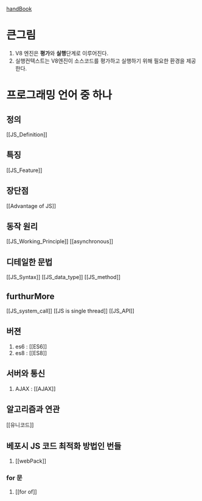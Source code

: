 [handBook](https://www.frontendinterviewhandbook.com/kr/javascript-questions#single-page-app%EC%9D%B4-%EB%AC%B4%EC%97%87%EC%9D%B8%EC%A7%80-%EC%84%A4%EB%AA%85%ED%95%98%EA%B3%A0-seo-friendly%ED%95%98%EA%B2%8C-%EB%A7%8C%EB%93%9C%EB%8A%94-%EB%B0%A9%EB%B2%95%EC%9D%84-%EC%84%A4%EB%AA%85%ED%95%98%EC%84%B8%EC%9A%94)

# 큰그림
1. V8 엔진은 **평가**와 **실행**단계로 이루어진다.
2. 실행컨텍스트는 V8엔진이 소스코드를 평가하고 실행하기 위해 필요한 환경을 제공한다.

# 프로그래밍 언어 중 하나

## 정의
[[JS_Definition]] 

## 특징
[[JS_Feature]]

## 장단점
[[Advantage of JS]]

## 동작 원리
[[JS_Working_Principle]]
[[asynchronous]]

## 디테일한 문법
[[JS_Syntax]]
[[JS_data_type]]
[[JS_method]]

## furthurMore
[[JS_system_call]]
[[JS is single thread]]
[[JS_API]]

## 버젼
1. es6 : [[ES6]]
2. es8 : [[ES8]]

## 서버와 통신
1. AJAX : [[AJAX]]

## 알고리즘과 연관
[[유니코드]]


## 베포시 JS 코드 최적화 방법인 번들
1. [[webPack]]


### for 문
1. [[for of]]


